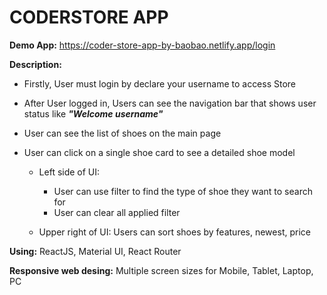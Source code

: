 # CODERSTORE APP

**Demo App:** https://coder-store-app-by-baobao.netlify.app/login

**Description:**
- Firstly, User must login by declare your username to access Store

- After User logged in, Users can see the navigation bar that shows user status like ***"Welcome username"***
- User can see the list of shoes on the main page
- User can click on a single shoe card to see a detailed shoe model

  - Left side of UI:
    - User can use filter to find the type of shoe they want to search for
    - User can clear all applied filter

  - Upper right of UI: Users can sort shoes by features, newest, price

**Using:** ReactJS, Material UI, React Router

**Responsive web desing:** Multiple screen sizes for Mobile, Tablet, Laptop, PC
